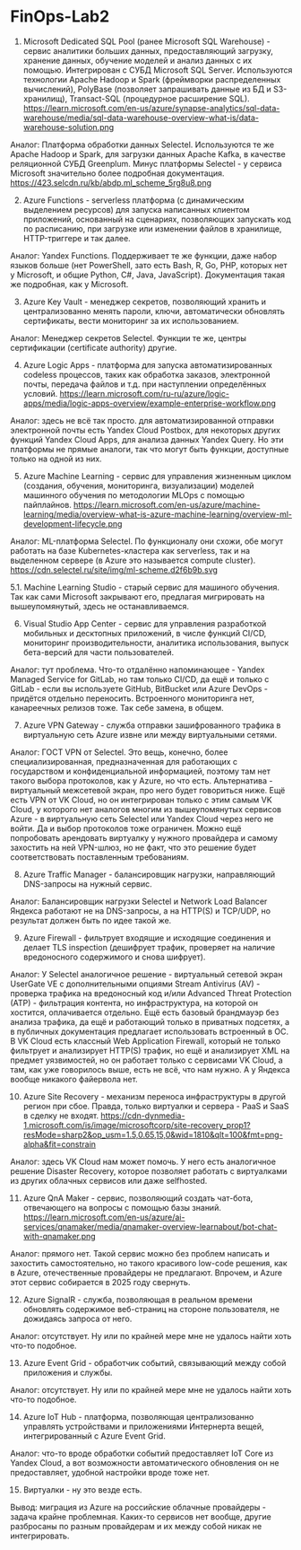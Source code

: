 # FinOps-Lab2
1. Microsoft Dedicated SQL Pool (ранее Microsoft SQL Warehouse) - сервис аналитики больших данных, предоставляющий загрузку, хранение данных, обучение моделей и анализ данных с их помощью. Интегрирован с СУБД Microsoft SQL Server. Используются технологии Apache Hadoop и Spark (фреймворки распределенных вычислений), PolyBase (позволяет запрашивать данные из БД и S3-хранилищ), Transact-SQL (процедурное расширение SQL).   
https://learn.microsoft.com/en-us/azure/synapse-analytics/sql-data-warehouse/media/sql-data-warehouse-overview-what-is/data-warehouse-solution.png

Аналог: Платформа обработки данных Selectel. Используются те же Apache Hadoop и Spark, для загрузки данных Apache Kafka, в качестве реляционной СУБД Greenplum. Минус платформы Selectel - у сервиса Microsoft значительно более подробная документация.
https://423.selcdn.ru/kb/abdp.ml_scheme_5rg8u8.png

2. Azure Functions - serverless платформа (с динамическим выделением ресурсов) для запуска написанных клиентом приложений, основанный на сценариях, позволяющих запускать код по расписанию, при загрузке или изменении файлов в хранилище, HTTP-триггере и так далее.

Аналог: Yandex Functions. Поддерживает те же функции, даже набор языков больше (нет PowerShell, зато есть Bash, R, Go, PHP, которых нет у Microsoft, и общие Python, C#, Java, JavaScript). Документация такая же подробная, как у Microsoft.

3. Azure Key Vault - менеджер секретов, позволяющий хранить и централизованно менять пароли, ключи, автоматически обновлять сертификаты, вести мониторинг за их использованием.

Аналог: Менеджер секретов Selectel. Функции те же, центры сертификации (certificate authority) другие.

4. Azure Logic Apps - платформа для запуска автоматизированных codeless процессов, таких как обработка заказов, электронной почты, передача файлов и т.д. при наступлении определённых условий.
https://learn.microsoft.com/ru-ru/azure/logic-apps/media/logic-apps-overview/example-enterprise-workflow.png

Аналог: здесь не всё так просто. для автоматизированной отправки электронной почты есть Yandex Cloud Postbox, для некоторых других функций Yandex Cloud Apps, для анализа данных Yandex Query. Но эти платформы не прямые аналоги, так что могут быть функции, доступные только на одной из них.

5. Azure Machine Learning - сервис для управления жизненным циклом (создания, обучения, мониторинга, визуализации) моделей машинного обучения по методологии MLOps с помощью пайплайнов.
https://learn.microsoft.com/en-us/azure/machine-learning/media/overview-what-is-azure-machine-learning/overview-ml-development-lifecycle.png

Аналог: ML-платформа Selectel. По функционалу они схожи, обе могут работать на базе Kubernetes-кластера как serverless, так и на выделенном сервере (в Azure это называется compute cluster). 
https://cdn.selectel.ru/site/img/ml-scheme.d2f6b9b.svg

5.1. Machine Learning Studio - старый сервис для машиного обучения. Так как сами Microsoft закрывают его, предлагая мигрировать на вышеупомянутый, здесь не останавливаемся.

6. Visual Studio App Center - сервис для управления разработкой мобильных и десктопных приложений, в числе функций CI/CD, мониторинг производительности, аналитика использования, выпуск бета-версий для части пользователей.

Аналог: тут проблема. Что-то отдалённо напоминающее - Yandex Managed Service for GitLab, но там только CI/CD, да ещё и только с GitLab - если вы используете GitHub, BitBucket или Azure DevOps - придётся отдельно переносить. Встроенного мониторинга нет, канареечных релизов тоже. Так себе замена, в общем.

7. Azure VPN Gateway - служба отправки зашифрованного трафика в виртуальную сеть Azure извне или между виртуальными сетями.

Аналог: ГОСТ VPN от Selectel. Это вещь, конечно, более специализированная, предназначенная для работающих с государством и конфиденциальной информацией, поэтому там нет такого выбора протоколов, как у Azure, но что есть. Альтернатива - виртуальный межсетевой экран, про него будет говориться ниже. Ещё есть VPN от VK Cloud, но он интегрирован только с этим самым VK Cloud, у которого нет аналогов многим из вышеупомянутых сервисов Azure - в виртуальную сеть Selectel или Yandex Cloud через него не войти. Да и выбор протоколов тоже ограничен. Можно ещё попробовать арендовать виртуалку у нужного провайдера и самому захостить на ней VPN-шлюз, но не факт, что это решение будет соответствовать поставленным требованиям.

8. Azure Traffic Manager - балансировщик нагрузки, направляющий DNS-запросы на нужный сервис.

Аналог: Балансировщик нагрузки Selectel и Network Load Balancer Яндекса работают не на DNS-запросы, а на HTTP(S) и TCP/UDP, но результат должен быть по идее такой же.

9. Azure Firewall - фильтрует входящие и исходящие соединения и делает TLS inspection (дешифрует трафик, проверяет на наличие вредоносного содержимого и снова шифрует).

Аналог: У Selectel аналогичное решение - виртуальный сетевой экран UserGate VE с дополнительными опциями Stream Antivirus (AV) - проверка трафика на вредоносный код и/или Advanced Threat Protection (ATP) - фильтрация контента, но инфраструктура, на которой он хостится, оплачивается отдельно. Ещё есть базовый брандмауэр без анализа трафика, да ещё и работающий только в приватных подсетях, а в публичных документация предлагает использовать встроенный в ОС. В VK Cloud есть классный Web Application Firewall, который не только фильтрует и анализирует HTTP(S) трафик, но ещё и анализирует XML на предмет уязвимостей, но он работает только с сервисами VK Cloud, а там, как уже говорилось выше, есть не всё, что нам нужно. А у Яндекса вообще никакого файервола нет.

10. Azure Site Recovery - механизм переноса инфраструктуры в другой регион при сбое. Правда, только виртуалки и сервера - PaaS и SaaS в сделку не входят.
https://cdn-dynmedia-1.microsoft.com/is/image/microsoftcorp/site-recovery_prop1?resMode=sharp2&op_usm=1.5,0.65,15,0&wid=1810&qlt=100&fmt=png-alpha&fit=constrain

Аналог: здесь VK Cloud нам может помочь. У него есть аналогичное решение Disaster Recovery, которое позволяет работать с виртуалками из других облачных сервисов или даже selfhosted.

11. Azure QnA Maker - сервис, позволяющий создать чат-бота, отвечающего на вопросы с помощью базы знаний.
https://learn.microsoft.com/en-us/azure/ai-services/qnamaker/media/qnamaker-overview-learnabout/bot-chat-with-qnamaker.png

Аналог: прямого нет. Такой сервис можно без проблем написать и захостить самостоятельно, но такого красивого low-code решения, как в Azure, отечественные провайдеры не предлагают. Впрочем, и Azure этот сервис собирается в 2025 году свернуть.

12. Azure SignalR - служба, позволяющая в реальном времени обновлять содержимое веб-страниц на стороне пользователя, не дожидаясь запроса от него.

Аналог: отсутствует. Ну или по крайней мере мне не удалось найти хоть что-то подобное.

13. Azure Event Grid - обработчик событий, связывающий между собой приложения и службы.

Аналог: отсутствует. Ну или по крайней мере мне не удалось найти хоть что-то подобное.

14. Azure IoT Hub - платформа, позволяющая централизованно управлять устройствами и приложениями Интернерта вещей, интегрированный с Azure Event Grid.

Аналог: что-то вроде обработки событий предоставляет IoT Core из Yandex Cloud, а вот возможности автоматического обновления он не предоставляет, удобной настройки вроде тоже нет.

15. Виртуалки - ну это везде есть.

Вывод: миграция из Azure на российские облачные провайдеры - задача крайне проблемная. Каких-то сервисов нет вообще, другие разбросаны по разным провайдерам и их между собой никак не интегрировать.
